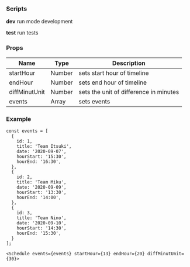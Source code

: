 ### Scripts

**dev** run mode development

**test** run tests

### Props

| Name          | Type   | Description                            |
| ------------- | ------ | -------------------------------------- |
| startHour     | Number | sets start hour of timeline            |
| endHour       | Number | sets end hour of timeline              |
| diffMinutUnit | Number | sets the unit of difference in minutes |
| events        | Array  | sets events                            |

### Example

```
const events = [
  {
    id: 1,
    title: 'Team Itsuki',
    date: '2020-09-07',
    hourStart: '15:30',
    hourEnd: '16:30',
  },
  {
    id: 2,
    title: 'Team Miku',
    date: '2020-09-09',
    hourStart: '13:30',
    hourEnd: '14:00',
  },
  {
    id: 3,
    title: 'Team Nino',
    date: '2020-09-10',
    hourStart: '14:30',
    hourEnd: '15:30',
  }
];

<Schedule events={events} startHour={13} endHour={20} diffMinutUnit={30}>
```
